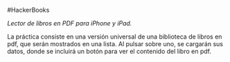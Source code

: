 #HackerBooks

*Lector de libros en PDF para iPhone y iPad.*

La práctica consiste en una versión universal de una biblioteca de libros
en pdf, que serán mostrados en una lista. Al pulsar sobre uno, se cargarán
sus datos, donde se incluirá un botón para ver el contenido del libro en 
pdf.
